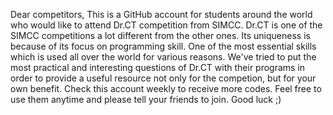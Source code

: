 Dear competitors,
This is a GitHub account for students around the world who would like to attend Dr.CT competition from SIMCC. 
Dr.CT is one of the SIMCC competitions a lot different from the other ones. 
Its uniqueness is because of its focus on programming skill. One of the most essential skills which is used all over the world for various reasons.
We've tried to put the most practical and interesting questions of Dr.CT with their programs in order to provide a useful resource not only for the competion, but 
for your own benefit.
Check this account weekly to receive more codes.
Feel free to use them anytime and please tell your friends to join. 
Good luck ;)
